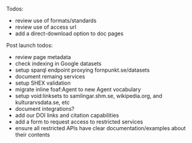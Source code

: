 Todos:
 - review use of formats/standards
 - review use of access url
 - add a direct-download option to doc pages

Post launch todos:
 - review page metadata
 - check indexing in Google datasets
 - setup sparql endpoint proxying fornpunkt.se/datasets
 - document remaing services
 - setup SHEX validation
 - migrate inline foaf:Agent to new Agent vocabulary
 - setup void:linksets to samlingar.shm.se, wikipedia.org, and kulturarvsdata.se, etc
 - document integrations?
 - add our DOI links and citation capabilities
 - add a form to request access to restricted services
 - ensure all restricted APIs have clear documentation/examples about their contents
